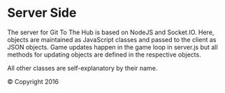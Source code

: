 Server Side
========
The server for Git To The Hub is based on NodeJS and Socket.IO. Here, objects
are maintained as JavaScript classes and passed to the client as JSON objects.
Game updates happen in the game loop in server.js but all methods for updating
objects are defined in the respective objects.

All other classes are self-explanatory by their name.

&copy; Copyright 2016
